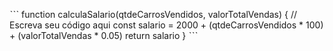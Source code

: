 ˋˋˋ
function calculaSalario(qtdeCarrosVendidos, valorTotalVendas) {
 // Escreva seu código aqui
  const salario = 2000 + (qtdeCarrosVendidos * 100) + (valorTotalVendas * 0.05)
  return salario
}
ˋˋˋ